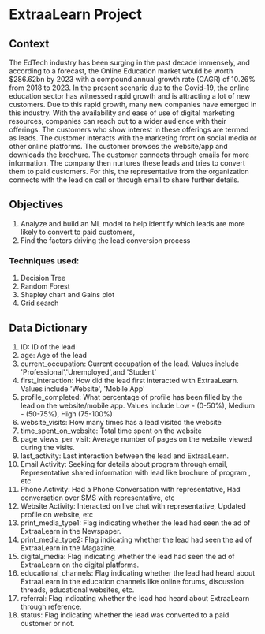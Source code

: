 # ExtraaLearn Project

## Context
The EdTech industry has been surging in the past decade immensely, and according to a forecast, the Online Education market would be worth $286.62bn by 2023 with a compound annual growth rate (CAGR) of 10.26% from 2018 to 2023. 
In the present scenario due to the Covid-19, the online education sector has witnessed rapid growth and is attracting a lot of new customers. Due to this rapid growth, many new companies have emerged in this industry. With the availability and ease of use of digital marketing resources, companies can reach out to a wider audience with their offerings. The customers who show interest in these offerings are termed as leads. 
The customer interacts with the marketing front on social media or other online platforms. The customer browses the website/app and downloads the brochure. The customer connects through emails for more information. The company then nurtures these leads and tries to convert them to paid customers. For this, the representative from the organization connects with the lead on call or through email to share further details.


## Objectives
1) Analyze and build an ML model to help identify which leads are more likely to convert to paid customers,
2) Find the factors driving the lead conversion process

### Techniques used:
1) Decision Tree
2) Random Forest
3) Shapley chart and Gains plot
4) Grid search
   
## Data Dictionary

1) ID: ID of the lead
2) age: Age of the lead
3) current_occupation: Current occupation of the lead. Values include 'Professional','Unemployed',and 'Student'
4) first_interaction: How did the lead first interacted with ExtraaLearn. Values include 'Website', 'Mobile App'
5) profile_completed: What percentage of profile has been filled by the lead on the website/mobile app. Values include Low - (0-50%), Medium - (50-75%), High (75-100%)
6) website_visits: How many times has a lead visited the website
7) time_spent_on_website: Total time spent on the website
8) page_views_per_visit: Average number of pages on the website viewed during the visits.
9) last_activity: Last interaction between the lead and ExtraaLearn.
10) Email Activity: Seeking for details about program through email, Representative shared information with lead like brochure of program , etc
11) Phone Activity: Had a Phone Conversation with representative, Had conversation over SMS with representative, etc
12) Website Activity: Interacted on live chat with representative, Updated profile on website, etc
13) print_media_type1: Flag indicating whether the lead had seen the ad of ExtraaLearn in the Newspaper.
14) print_media_type2: Flag indicating whether the lead had seen the ad of ExtraaLearn in the Magazine.
15) digital_media: Flag indicating whether the lead had seen the ad of ExtraaLearn on the digital platforms.
16) educational_channels: Flag indicating whether the lead had heard about ExtraaLearn in the education channels like online forums, discussion threads, educational websites, etc.
17) referral: Flag indicating whether the lead had heard about ExtraaLearn through reference.
18) status: Flag indicating whether the lead was converted to a paid customer or not.
